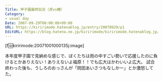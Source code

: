 ```yaml
---
Title: 甲子園最終試合（虎vs鯉）
Category:
- usual day
Date: 2007-09-29T00:00:00+09:00
URL: https://kiririmode.hatenablog.jp/entry/20070929/p1
EditURL: https://blog.hatena.ne.jp/kiririmode/kiririmode.hatenablog.jp/atom/entry/8454420450078216669
---
```


[f:id:kiririmode:20071001000135j:image]

本年度甲子園で見納めな感じで、ぼくたちは雨の中すごい勢いで応援したのに負けるとかありえない！ありえないよ福原！！でも広大はかわいいよ広大。
試合終わった後も、うしろのおっさんが「岡田あいさつもなしかー」とか激怒してた。

